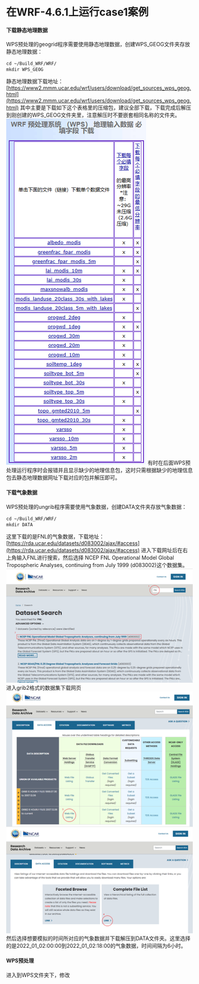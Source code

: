 # 在WRF-4.6.1上运行case1案例
#### 下载静态地理数据
WPS预处理的geogrid程序需要使用静态地理数据，创建WPS_GEOG文件夹存放静态地理数据：
```
cd ~/Build_WRF/WRF/
mkdir WPS_GEOG
```
静态地理数据下载地址：[https://www2.mmm.ucar.edu/wrf/users/download/get_sources_wps_geog.html](https://www2.mmm.ucar.edu/wrf/users/download/get_sources_wps_geog.html)
其中主要是下载如下这个表格里的压缩包，建议全部下载，下载完成后解压到刚创建的WPS_GEOG文件夹里，注意解压时不要嵌套相同名称的文件夹。
![地理数据网页](https://raw.githubusercontent.com/NWPU-Weather/NWPU-WRF-tutorial/main/case_image/tutorial_case1_image/WPS_GEOG.png)
有时在后面WPS预处理运行程序时会报错并且显示缺少的地理信息包，这时只需根据缺少的地理信息包去静态地理数据网址下载对应的包并解压即可。
#### 下载气象数据
WPS预处理的ungrib程序需要使用气象数据，创建DATA文件夹存放气象数据：
```
cd ~/Build_WRF/WRF/
mkdir DATA
```
这里下载的是FNL的气象数据，下载地址：[https://rda.ucar.edu/datasets/d083002/ajax/#access](https://rda.ucar.edu/datasets/d083002/ajax/#access)
进入下载网址后在右上角输入FNL进行搜索，然后选择 NCEP FNL Operational Model Global Tropospheric Analyses, continuing from July 1999 (d083002)这个数据集。
![气象数据网页](https://raw.githubusercontent.com/NWPU-Weather/NWPU-WRF-tutorial/main/case_image/tutorial_case1_image/气象数据_1.png)
进入grib2格式的数据集下载网页
![气象数据网页](https://raw.githubusercontent.com/NWPU-Weather/NWPU-WRF-tutorial/main/case_image/tutorial_case1_image/气象数据_2.png)
![气象数据网页](https://raw.githubusercontent.com/NWPU-Weather/NWPU-WRF-tutorial/main/case_image/tutorial_case1_image/气象数据_3.png)
然后选择想要模拟的时间所对应的气象数据并下载解压到DATA文件夹。这里选择的是2022_01_02:00:00到2022_01_02:18:00的气象数据，时间间隔为6小时。
#### WPS预处理
进入到WPS文件夹下，修改